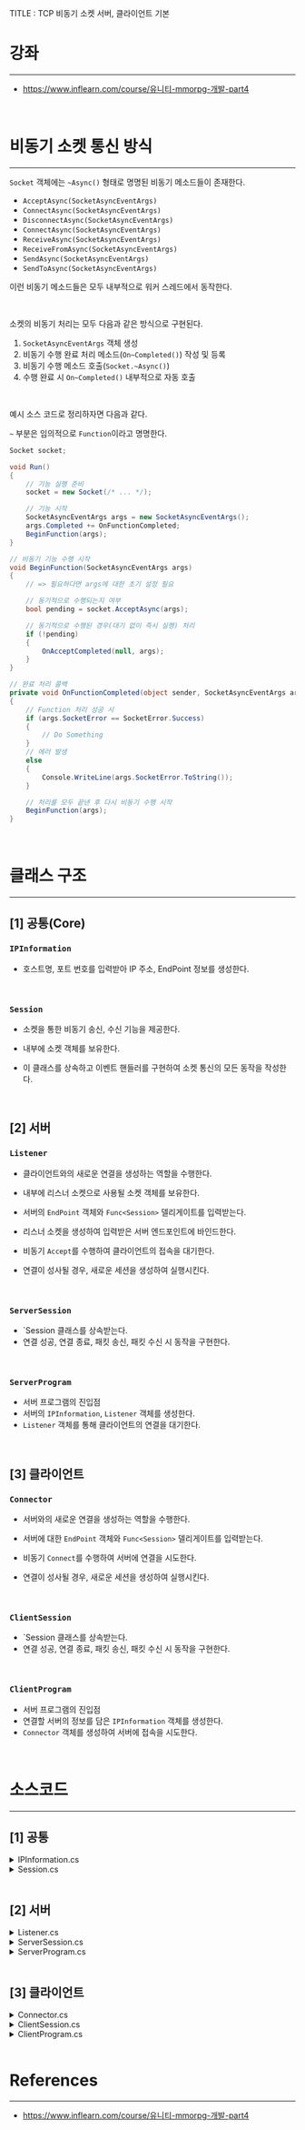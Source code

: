TITLE : TCP 비동기 소켓 서버, 클라이언트 기본

# 강좌
---
- <https://www.inflearn.com/course/유니티-mmorpg-개발-part4>

<br>

# 비동기 소켓 통신 방식
---

`Socket` 객체에는 `~Async()` 형태로 명명된 비동기 메소드들이 존재한다.

- `AcceptAsync(SocketAsyncEventArgs)`
- `ConnectAsync(SocketAsyncEventArgs)`
- `DisconnectAsync(SocketAsyncEventArgs)`
- `ConnectAsync(SocketAsyncEventArgs)`
- `ReceiveAsync(SocketAsyncEventArgs)`
- `ReceiveFromAsync(SocketAsyncEventArgs)`
- `SendAsync(SocketAsyncEventArgs)`
- `SendToAsync(SocketAsyncEventArgs)`

이런 비동기 메소드들은 모두 내부적으로 워커 스레드에서 동작한다.

<br>

소켓의 비동기 처리는 모두 다음과 같은 방식으로 구현된다.

1. `SocketAsyncEventArgs` 객체 생성
2. 비동기 수행 완료 처리 메소드(`On~Completed()`) 작성 및 등록
3. 비동기 수행 메소드 호출(`Socket.~Async()`)
4. 수행 완료 시 `On~Completed()` 내부적으로 자동 호출

<br>

예시 소스 코드로 정리하자면 다음과 같다.

`~` 부분은 임의적으로 `Function`이라고 명명한다.

```cs
Socket socket;

void Run()
{
    // 기능 실행 준비
    socket = new Socket(/* ... */);

    // 기능 시작
    SocketAsyncEventArgs args = new SocketAsyncEventArgs();
    args.Completed += OnFunctionCompleted;
    BeginFunction(args);
}

// 비동기 기능 수행 시작
void BeginFunction(SocketAsyncEventArgs args)
{
    // => 필요하다면 args에 대한 초기 설정 필요

    // 동기적으로 수행되는지 여부
    bool pending = socket.AcceptAsync(args);

    // 동기적으로 수행된 경우(대기 없이 즉시 실행) 처리
    if (!pending)
    {
        OnAcceptCompleted(null, args);
    }
}

// 완료 처리 콜백
private void OnFunctionCompleted(object sender, SocketAsyncEventArgs args)
{
    // Function 처리 성공 시
    if (args.SocketError == SocketError.Success)
    {
        // Do Something
    }
    // 에러 발생
    else
    {
        Console.WriteLine(args.SocketError.ToString());
    }

    // 처리를 모두 끝낸 후 다시 비동기 수행 시작
    BeginFunction(args);
}
```

<br>

# 클래스 구조
---

## **[1] 공통(Core)**

### `IPInformation`
- 호스트명, 포트 번호를 입력받아 IP 주소, EndPoint 정보를 생성한다.

<br>

### `Session`
- 소켓을 통한 비동기 송신, 수신 기능을 제공한다.

- 내부에 소켓 객체를 보유한다.
- 이 클래스를 상속하고 이벤트 핸들러를 구현하여 소켓 통신의 모든 동작을 작성한다.

<br>


## **[2] 서버**

### `Listener`
- 클라이언트와의 새로운 연결을 생성하는 역할을 수행한다.

- 내부에 리스너 소켓으로 사용될 소켓 객체를 보유한다.
- 서버의 `EndPoint` 객체와 `Func<Session>` 델리게이트를 입력받는다.
- 리스너 소켓을 생성하여 입력받은 서버 엔드포인트에 바인드한다.
- 비동기 `Accept`를 수행하여 클라이언트의 접속을 대기한다.
- 연결이 성사될 경우, 새로운 세션을 생성하여 실행시킨다.

<br>

### `ServerSession`
- `Session 클래스를 상속받는다.
- 연결 성공, 연결 종료, 패킷 송신, 패킷 수신 시 동작을 구현한다.

<br>

### `ServerProgram`
- 서버 프로그램의 진입점
- 서버의 `IPInformation`, `Listener` 객체를 생성한다.
- `Listener` 객체를 통해 클라이언트의 연결을 대기한다.

<br>


## **[3] 클라이언트**

### `Connector`
- 서버와의 새로운 연결을 생성하는 역할을 수행한다.

- 서버에 대한 `EndPoint` 객체와 `Func<Session>` 델리게이트를 입력받는다.
- 비동기 `Connect`를 수행하여 서버에 연결을 시도한다.
- 연결이 성사될 경우, 새로운 세션을 생성하여 실행시킨다.

<br>

### `ClientSession`
- `Session 클래스를 상속받는다.
- 연결 성공, 연결 종료, 패킷 송신, 패킷 수신 시 동작을 구현한다.

<br>

### `ClientProgram`
- 서버 프로그램의 진입점
- 연결할 서버의 정보를 담은 `IPInformation` 객체를 생성한다.
- `Connector` 객체를 생성하여 서버에 접속을 시도한다.

<br>

# 소스코드
---

## **[1] 공통**

<details>
<summary markdown="span"> 
IPInformation.cs
</summary>

```cs
using System.Net;
using System.Net.Sockets;

public class IPInformation
{
    public IPAddress Address { get; private set; }
    public AddressFamily AddressFamily { get; private set; }
    public IPEndPoint EndPoint { get; private set; }

    public IPInformation(string hostNameOrAddress, int portNumber)
    {
        IPHostEntry ipHost = Dns.GetHostEntry(hostNameOrAddress);

        // 호스트가 보유한 IP 주소 중 첫 번째를 가져온다.
        Address = ipHost.AddressList[0];

        // IP 주소와 포트 번호를 통해 IP 연결 말단 객체를 생성한다.
        EndPoint = new IPEndPoint(Address, portNumber);

        AddressFamily = EndPoint.AddressFamily;
    }
}
```

</details>


<details>
<summary markdown="span"> 
Session.cs
</summary>

```cs
using System;
using System.Collections.Generic;
using System.Linq;
using System.Text;
using System.Threading;
using System.Threading.Tasks;

using System.Net;
using System.Net.Sockets;

using ByteSegment = System.ArraySegment<byte>;

public abstract class Session
{
    private const int TRUE = 1;
    private const int FALSE = 0;

    private Socket _socket;
    private int _isConnected;

    private SocketAsyncEventArgs _sendArgs;
    private SocketAsyncEventArgs _recvArgs;

    // Event Handlers
    protected abstract void OnConnected(EndPoint endPoint);
    protected abstract void OnDisconnected(EndPoint endPoint);
    protected abstract void OnReceived(ByteSegment buffer);
    protected abstract void OnSent(ByteSegment buffer);

    public Session()
    {
        _isConnected = FALSE;
    }
    /***********************************************************************
    *                               Public Methods
    ***********************************************************************/
    #region .
    /// <summary> 세션 시작하기 </summary>
    public void Init(Socket socket)
    {
        _socket = socket;
        _isConnected = TRUE;

        // Receive
        _recvArgs = new SocketAsyncEventArgs();
        _recvArgs.Completed += OnReceiveCompleted;
        _recvArgs.SetBuffer(new byte[1024], 0, 1024);

        BeginReceive();

        // Send
        _sendArgs = new SocketAsyncEventArgs();
        _sendArgs.Completed += OnSendCompleted;

        // 연결 완료 통보하기
        // 반드시 Init 끝자락에서 호출
        OnConnected(socket.RemoteEndPoint);
    }

    /// <summary> 대상 소켓과의 연결 종료하기 </summary>
    public void Disconnect()
    {
        // 이미 연결이 끊긴 경우 확인
        if (Interlocked.Exchange(ref _isConnected, FALSE) == FALSE)
            return;

        OnDisconnected(_socket.RemoteEndPoint);

        _socket.Shutdown(SocketShutdown.Both);
        _socket.Close();
    }

    /// <summary> 연결된 대상 소켓에 데이터 전송하기 </summary>
    public void Send(ByteSegment sendBuffer)
    {
        _sendArgs.SetBuffer(sendBuffer.Array, sendBuffer.Offset, sendBuffer.Count);
        BeginSend();
    }

    /// <summary> UTF-8 인코딩으로 메시지 전송하기 </summary>
    public void SendUTF8String(string message)
    {
        byte[] sendBuffer = Encoding.UTF8.GetBytes(message);
        Send(new ByteSegment(sendBuffer, 0, sendBuffer.Length));
    }
    #endregion
    /***********************************************************************
    *                               Protected Methods
    ***********************************************************************/
    #region .
    protected string GetTimeStamp()
    {
        return DateTime.Now.ToString("[HH:mm:ss]");
    }
    #endregion
    /***********************************************************************
    *                               Send Methods
    ***********************************************************************/
    #region .
    private void BeginSend()
    {
        bool pending = true;
        try
        {
            pending = _socket.SendAsync(_sendArgs);
        }
        catch (ObjectDisposedException)
        {
            Console.WriteLine($"대상이 연결을 강제로 종료하였습니다.");
            Disconnect();
        }

        if (pending == false)
        {
            // 즉시 수행되는 경우
            OnSendCompleted(null, _sendArgs);
        }
    }

    private void OnSendCompleted(object sender, SocketAsyncEventArgs args)
    {
        int byteTransferred = args.BytesTransferred;

        if (byteTransferred > 0 && args.SocketError == SocketError.Success)
        {
            try
            {
                OnSent(new ByteSegment(args.Buffer, args.Offset, byteTransferred));
            }
            catch (Exception e)
            {
                Console.WriteLine($"{nameof(OnSendCompleted)}() Error : {e}");
            }
        }
        else
        {
            string msg = $"{nameof(OnSendCompleted)}() Error : "
                + $"Byte Transferred [{byteTransferred}], "
                + $"Error Type [{args.SocketError}]\n";
            Console.WriteLine(msg);

            Disconnect(); // 소켓 에러 발생 시 세션 종료
        }
    }
    #endregion
    /***********************************************************************
    *                               Receive Methods
    ***********************************************************************/
    #region .
    // NOTE : Receive는 한 번의 수신이 완료되어야만 다음 수신을 준비하므로
    //        스레드 동기화 필요 X
    private void BeginReceive()
    {
        bool pending = _socket.ReceiveAsync(_recvArgs);
        if (pending == false)
        {
            // 즉시 수행되는 경우
            OnReceiveCompleted(null, _recvArgs);
        }
    }

    private void OnReceiveCompleted(object sender, SocketAsyncEventArgs args)
    {
        int byteTransferred = args.BytesTransferred;

        if (byteTransferred > 0 && args.SocketError == SocketError.Success)
        {
            try
            {
                OnReceived(new ByteSegment(args.Buffer, 0, byteTransferred));

                // Receive 재시작
                BeginReceive();
            }
            catch (Exception e)
            {
                Console.WriteLine($"{nameof(OnReceiveCompleted)}() Error : {e}");
                Disconnect();
            }
        }
        else
        {
            string msg = $"{nameof(OnReceiveCompleted)}() Error : "
                    + $"Byte Transferred [{byteTransferred}], "
                    + $"Error Type [{args.SocketError}]\n";
            Console.WriteLine(msg);

            Disconnect(); // 소켓 에러 발생 시 세션 종료
        }
    }
    #endregion
    
}
```

</details>

<br>



## **[2] 서버**

<details>
<summary markdown="span"> 
Listener.cs
</summary>

```cs
using System;
using System.Collections.Generic;
using System.Linq;
using System.Text;
using System.Threading.Tasks;

using System.Net;
using System.Net.Sockets;

/// <summary> TCP 서버 리스너 </summary>
public class Listener
{
    private Socket _listenSocket;
    private Func<Session> _sessionFactory;

    public void Init(IPEndPoint endPoint, Func<Session> sessionFactory, int backlog = 10)
    {
        // 리스너 소켓 생성 및 동작
        _listenSocket = new Socket(endPoint.AddressFamily, SocketType.Stream, ProtocolType.Tcp);
        _listenSocket.Bind(endPoint);
        _listenSocket.Listen(backlog);

        // 사용할 세션 등록
        _sessionFactory = sessionFactory;

        // Accept 시작
        SocketAsyncEventArgs args = new SocketAsyncEventArgs();
        args.Completed += OnAcceptCompleted;
        BeginAccept(args);
    }

    /// <summary> 비동기 Accept 시작 </summary>
    private void BeginAccept(SocketAsyncEventArgs args)
    {
        // Accept Socket을 비워놓지 않으면 예외 발생
        args.AcceptSocket = null;

        bool pending = _listenSocket.AcceptAsync(args);

        // 대기 없이 Accept를 즉시 성공한 경우 처리
        if (!pending)
        {
            OnAcceptCompleted(null, args);
        }
    }

    /// <summary> Accept 완료 처리 </summary>
    private void OnAcceptCompleted(object sender, SocketAsyncEventArgs args)
    {
        // Accept 성공
        if (args.SocketError == SocketError.Success)
        {
            Session session = _sessionFactory?.Invoke();
            session.Init(args.AcceptSocket);
        }
        // 에러 발생
        else
        {
            Console.WriteLine(args.SocketError.ToString());
        }

        // 처리를 모두 끝낸 후 다시 Accept 시작
        BeginAccept(args);
    }
}
```

</details>


<details>
<summary markdown="span"> 
ServerSession.cs
</summary>

```cs
using System;
using System.Collections.Generic;
using System.Linq;
using System.Net;
using System.Text;
using System.Threading;

using ByteSegment = System.ArraySegment<byte>;

class ServerSession : Session
{
    protected override void OnConnected(EndPoint endPoint)
    {
        Console.WriteLine($"Conntected To {endPoint}");

    }

    protected override void OnDisconnected(EndPoint endPoint)
    {
        Console.WriteLine($"Disconntected From {endPoint}");
    }

    protected override void OnReceived(ByteSegment buffer)
    {
        string str = Encoding.UTF8.GetString(buffer.Array, buffer.Offset, buffer.Count);
        Console.WriteLine($"{GetTimeStamp()} From Client - Len : {buffer.Count},  String : {str}\n");

        // 자동 응답
        SendUTF8String($"{str} - Receive Completed");
    }

    protected override void OnSent(ByteSegment buffer)
    {
        string str = Encoding.UTF8.GetString(buffer.Array, buffer.Offset, buffer.Count);
        Console.WriteLine($"{GetTimeStamp()} To Client : {str}");
    }
}
```

</details>


<details>
<summary markdown="span"> 
ServerProgram.cs
</summary>

```cs
using System;
using System.Collections.Generic;
using System.Linq;
using System.Text;
using System.Threading.Tasks;

using System.Net;

class ServerProgram
{
    static void Main(string[] args)
    {
        Console.WriteLine("SERVER RUNNING..\n");

        IPInformation ipInfo = new IPInformation(Dns.GetHostName(), 12345);
        Listener listener = new Listener();

        listener.Init(ipInfo.EndPoint, () => new ServerSession());

        while (true) ;
    }
}
```

</details>

<br>



## **[3] 클라이언트**

<details>
<summary markdown="span"> 
Connector.cs
</summary>

```cs
using System;
using System.Collections.Generic;
using System.Linq;
using System.Text;
using System.Threading.Tasks;

using System.Net;
using System.Net.Sockets;

/// <summary> 클라이언트에서 서버에 TCP 소켓 연결 생성 </summary>
public class Connector
{
    private Func<Session> _sessionFactory;

    /// <summary> 서버에 연결 시도하기 </summary>
    public void Connect(IPEndPoint endPoint, Func<Session> sessionFactory)
    {
        Socket socket = new Socket(endPoint.AddressFamily, SocketType.Stream, ProtocolType.Tcp);
        _sessionFactory = sessionFactory;

        SocketAsyncEventArgs args = new SocketAsyncEventArgs();
        args.Completed += OnConnectCompleted;
        args.RemoteEndPoint = endPoint;
        args.UserToken = socket;

        BeginConenct(args, socket);
    }

    private void BeginConenct(SocketAsyncEventArgs args, Socket socket)
    {
        bool pending = socket.ConnectAsync(args);
        if (pending == false)
        {
            OnConnectCompleted(null, args);
        }
    }

    private void OnConnectCompleted(object sender, SocketAsyncEventArgs args)
    {
        if (args.SocketError == SocketError.Success)
        {
            Session session = _sessionFactory?.Invoke();
            session.Init(args.ConnectSocket);

            // Note : Connect()에서 생성한 소켓과 args.ConnectSocket은 동일 객체이다.
        }
        else
        {
            Console.WriteLine($"{nameof(OnConnectCompleted)} Failed : {args.SocketError}");
        }
    }
}
```

</details>


<details>
<summary markdown="span"> 
ClientSession.cs
</summary>

```cs
using System;
using System.Collections.Generic;
using System.Linq;
using System.Net;
using System.Text;
using System.Threading;

using ByteSegment = System.ArraySegment<byte>;

class ClientSession : Session
{
    private void Body()
    {
        for (int i = 0; i < 5; i++)
        {
            string str = $"Hi {i}";
            SendUTF8String(str);

            Thread.Sleep(1000);
        }
    }

    protected override void OnConnected(EndPoint endPoint)
    {
        Console.WriteLine($"Conntected To {endPoint}");

        Body();
    }

    protected override void OnDisconnected(EndPoint endPoint)
    {
        Console.WriteLine($"Disconntected From {endPoint}");
    }

    protected override void OnReceived(ByteSegment buffer)
    {
        string str = Encoding.UTF8.GetString(buffer.Array, buffer.Offset, buffer.Count);
        Console.WriteLine($"{GetTimeStamp()} From Server - Len : {buffer.Count},  String : {str}\n");
    }

    protected override void OnSent(ByteSegment buffer)
    {
        string str = Encoding.UTF8.GetString(buffer.Array, buffer.Offset, buffer.Count);
        Console.WriteLine($"{GetTimeStamp()} To Server : {str}");
    }
}
```

</details>


<details>
<summary markdown="span"> 
ClientProgram.cs
</summary>

```cs
using System;
using System.Collections.Generic;
using System.Linq;
using System.Text;
using System.Threading.Tasks;

using System.Net;

class ClientProgram
{
    static void Main(string[] args)
    {
        Console.WriteLine("CLIENT RUNNING..\n");

        IPInformation ipInfo = new IPInformation(Dns.GetHostName(), 12345);
        Connector connector = new Connector();

        connector.Connect(ipInfo.EndPoint, () => new ClientSession());

        while (true) ;
    }
}
```

</details>



<br>

# References
---
- <https://www.inflearn.com/course/유니티-mmorpg-개발-part4>







